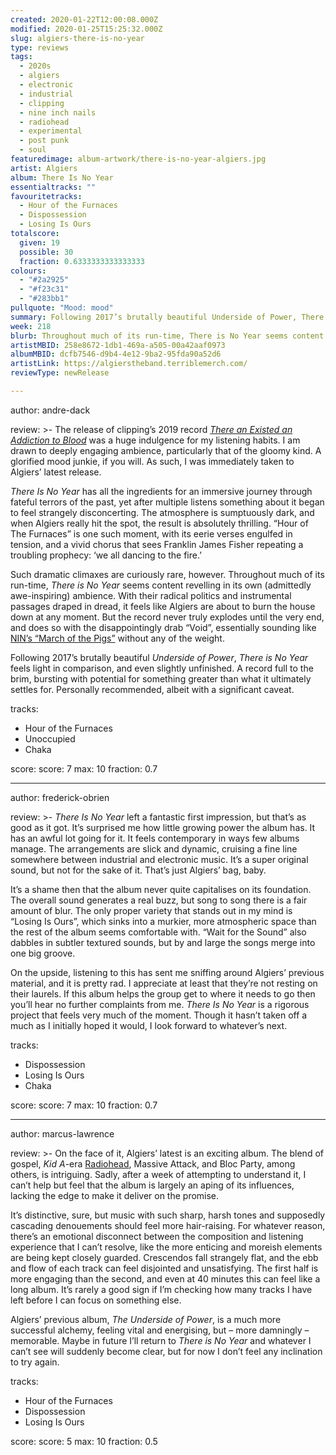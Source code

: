 ```yaml
---
created: 2020-01-22T12:00:08.000Z
modified: 2020-01-25T15:25:32.000Z
slug: algiers-there-is-no-year
type: reviews
tags:
  - 2020s
  - algiers
  - electronic
  - industrial
  - clipping
  - nine inch nails
  - radiohead
  - experimental
  - post punk
  - soul 
featuredimage: album-artwork/there-is-no-year-algiers.jpg
artist: Algiers
album: There Is No Year
essentialtracks: ""
favouritetracks:
  - Hour of the Furnaces
  - Dispossession
  - Losing Is Ours
totalscore:
  given: 19
  possible: 30
  fraction: 0.6333333333333333
colours:
  - "#2a2925"
  - "#f23c31"
  - "#283bb1"
pullquote: "Mood: mood"
summary: Following 2017’s brutally beautiful Underside of Power, There is No Year feels light in comparison, and even slightly unfinished. A record full to the brim, bursting with potential for something greater than what it ultimately settles for.
week: 218
blurb: Throughout much of its run-time, There is No Year seems content revelling in its own (admittedly awe-inspiring) ambience.
artistMBID: 258e8672-1db1-469a-a505-00a42aaf0973
albumMBID: dcfb7546-d9b4-4e12-9ba2-95fda90a52d6
artistLink: https://algierstheband.terriblemerch.com/
reviewType: newRelease

---
```


author: andre-dack

review: >-
  The release of clipping’s 2019 record [*There an Existed an Addiction to Blood*](/reviews/clipping-there-existed-an-addiction-to-blood/) was a huge indulgence for my listening habits. I am drawn to deeply engaging ambience, particularly that of the gloomy kind. A glorified mood junkie, if you will. As such, I was immediately taken to Algiers’ latest release. 
  
  *There Is No Year* has all the ingredients for an immersive journey through fateful terrors of the past, yet after multiple listens something about it began to feel strangely disconcerting. The atmosphere is sumptuously dark, and when Algiers really hit the spot, the result is absolutely thrilling. “Hour of The Furnaces” is one such moment, with its eerie verses engulfed in tension, and a vivid chorus that sees Franklin James Fisher repeating a troubling prophecy: ‘we all dancing to the fire.’

  Such dramatic climaxes are curiously rare, however. Throughout much of its run-time, *There is No Year* seems content revelling in its own (admittedly awe-inspiring) ambience. With their radical politics and instrumental passages draped in dread, it feels like Algiers are about to burn the house down at any moment. But the record never truly explodes until the very end, and does so with the disappointingly drab “Void”, essentially sounding like [NIN’s “March of the Pigs”](/reviews/nine-inch-nails-the-downward-spiral/) without any of the weight. 
  
  Following 2017’s brutally beautiful *Underside of Power*, *There is No Year* feels light in comparison, and even slightly unfinished. A record full to the brim, bursting with potential for something greater than what it ultimately settles for. Personally recommended, albeit with a significant caveat.

tracks:
  - Hour of the Furnaces
  - ­­Unoccupied
  - ­­Chaka

score:
  score: 7
  max: 10
  fraction: 0.7

---
author: frederick-obrien

review: >-
  *There Is No Year* left a fantastic first impression, but that’s as good as it got. It’s surprised me how little growing power the album has. It has an awful lot going for it. It feels contemporary in ways few albums manage. The arrangements are slick and dynamic, cruising a fine line somewhere between industrial and electronic music. It’s a super original sound, but not for the sake of it. That’s just Algiers’ bag, baby.

  It’s a shame then that the album never quite capitalises on its foundation. The overall sound generates a real buzz, but song to song there is a fair amount of blur. The only proper variety that stands out in my mind is “Losing Is Ours”, which sinks into a murkier, more atmospheric space than the rest of the album seems comfortable with. “Wait for the Sound” also dabbles in subtler textured sounds, but by and large the songs merge into one big groove.

  On the upside, listening to this has sent me sniffing around Algiers’ previous material, and it is pretty rad. I appreciate at least that they’re not resting on their laurels. If this album helps the group get to where it needs to go then you’ll hear no further complaints from me. *There Is No Year* is a rigorous project that feels very much of the moment. Though it hasn’t taken off a much as I initially hoped it would, I look forward to whatever’s next.

tracks:
  - Dispossession
  - ­­Losing Is Ours
  - ­­Chaka

score:
  score: 7
  max: 10
  fraction: 0.7

---
author: marcus-lawrence

review: >-
  On the face of it, Algiers’ latest is an exciting album. The blend of gospel, *Kid A*-era [Radiohead](/articles/ranking-radioheads-discography/), Massive Attack, and Bloc Party, among others, is intriguing. Sadly, after a week of attempting to understand it, I can’t help but feel that the album is largely an aping of its influences, lacking the edge to make it deliver on the promise.

  It’s distinctive, sure, but music with such sharp, harsh tones and supposedly cascading denouements should feel more hair-raising. For whatever reason, there’s an emotional disconnect between the composition and listening experience that I can’t resolve, like the more enticing and moreish elements are being kept closely guarded. Crescendos fall strangely flat, and the ebb and flow of each track can feel disjointed and unsatisfying. The first half is more engaging than the second, and even at 40 minutes this can feel like a long album. It’s rarely a good sign if I’m checking how many tracks I have left before I can focus on something else.

  Algiers’ previous album, *The Underside of Power*, is a much more successful alchemy, feeling vital and energising, but – more damningly – memorable. Maybe in future I’ll return to *There is No Year* and whatever I can’t see will suddenly become clear, but for now I don’t feel any inclination to try again.

tracks:
  - Hour of the Furnaces
  - ­­Dispossession
  - ­­Losing Is Ours

score:
  score: 5
  max: 10
  fraction: 0.5
